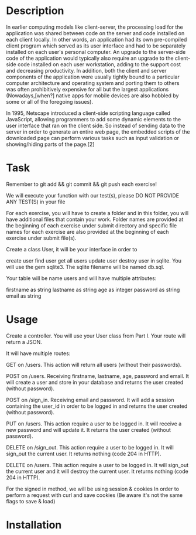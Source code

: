 # Description

In earlier computing models like client-server, the processing load for the application was shared between code on the server and code installed on each client locally. In other words, an application had its own pre-compiled client program which served as its user interface and had to be separately installed on each user's personal computer. An upgrade to the server-side code of the application would typically also require an upgrade to the client-side code installed on each user workstation, adding to the support cost and decreasing productivity. In addition, both the client and server components of the application were usually tightly bound to a particular computer architecture and operating system and porting them to others was often prohibitively expensive for all but the largest applications (Nowadays,[when?] native apps for mobile devices are also hobbled by some or all of the foregoing issues).

In 1995, Netscape introduced a client-side scripting language called JavaScript, allowing programmers to add some dynamic elements to the user interface that ran on the client side. So instead of sending data to the server in order to generate an entire web page, the embedded scripts of the downloaded page can perform various tasks such as input validation or showing/hiding parts of the page.[2]


# Task

Remember to git add && git commit && git push each exercise!

We will execute your function with our test(s), please DO NOT PROVIDE ANY TEST(S) in your file

For each exercise, you will have to create a folder and in this folder, you will have additional files that contain your work. Folder names are provided at the beginning of each exercise under submit directory and specific file names for each exercise are also provided at the beginning of each exercise under submit file(s).

Create a class User, it will be your interface in order to

create user
find user
get all users
update user
destroy user in sqlite.
You will use the gem sqlite3. The sqlite filename will be named db.sql.

Your table will be name users and will have multiple attributes:

firstname as string
lastname as string
age as integer
password as string
email as string


# Usage

Create a controller. You will use your User class from Part I. Your route will return a JSON.

It will have multiple routes:

GET on /users. This action will return all users (without their passwords).

POST on /users. Receiving firstname, lastname, age, password and email. It will create a user and store in your database and returns the user created (without password).

POST on /sign_in. Receiving email and password. It will add a session containing the user_id in order to be logged in and returns the user created (without password).

PUT on /users. This action require a user to be logged in. It will receive a new password and will update it. It returns the user created (without password).

DELETE on /sign_out. This action require a user to be logged in. It will sign_out the current user. It returns nothing (code 204 in HTTP).

DELETE on /users. This action require a user to be logged in. It will sign_out the current user and it will destroy the current user. It returns nothing (code 204 in HTTP).

For the signed in method, we will be using session & cookies In order to perform a request with curl and save cookies (Be aware it's not the same flags to save & load)

# Installation
